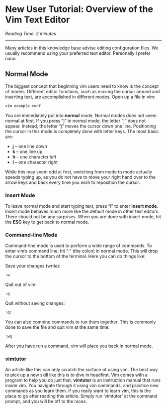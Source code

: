 # New User Tutorial: Overview of the Vim Text Editor

*Reading Time: 2 minutes*

---

Many articles in this knowledge base advise editing configuration files. We usually recommend using your preferred text editor. Personally I prefer nano.

## Normal Mode

The biggest concept that beginning vim users need to know is the concept of modes. Different editor functions, such as moving the cursor around and inserting text, are accomplished in different modes. Open up a file in vim:

```bash
vim example.conf
```

You are immediately put into **normal** mode. Normal modes does not seem normal at first. If you press “j” in normal mode, the letter “j” does not appear. Instead, the letter “j” moves the cursor down one line. Positioning the cursor in this mode is completely done with letter keys. The most basic are:

- **j** – one line down
- **k** – one line up
- **h** – one character left
- **l** – one character right

While this may seem odd at first, switching from mode to mode actually speeds typing up, as you do not have to move your right hand over to the arrow keys and back every time you wish to reposition the cursor.

### Insert Mode

To leave normal mode and start typing text, press “i” to enter **insert mode**. Insert mode behaves much more like the default mode in other text editors. There should not be any surprises.
When you are done with insert mode, hit the **ESC** key to get back to normal mode.

### Command-line Mode

Command-line mode is used to perform a wide range of commands. To enter vim’s command line, hit “:” (the colon) in normal mode. This will drop the cursor to the bottom of the terminal. Here you can do things like:

Save your changes (write):

```bash
:w
```

Quit out of vim:

```bash
:q
```

Quit without saving changes:

```bash
:q!
```

You can also combine commands to run them together. This is commonly done to save the file and quit vim at the same time:

```bash
:wq
```

After you have run a command, vim will place you back in normal mode.

### vimtutor

An article like this can only scratch the surface of using vim. The best way to pick up a new skill like this is to dive in headfirst. Vim comes with a program to help you do just that. **vimtutor** is an instruction manual that runs inside vim. You navigate through it using vim commands, and practice new commands as you learn them. If you really want to learn vim, this is the place to go after reading this article. Simply run ‘vimtutor’ at the command prompt, and you will be off to the races.
